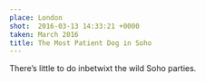 ```yaml
---
place: London
shot:  2016-03-13 14:33:21 +0000
taken: March 2016
title: The Most Patient Dog in Soho
---
```


There’s little to do inbetwixt the wild Soho parties.
